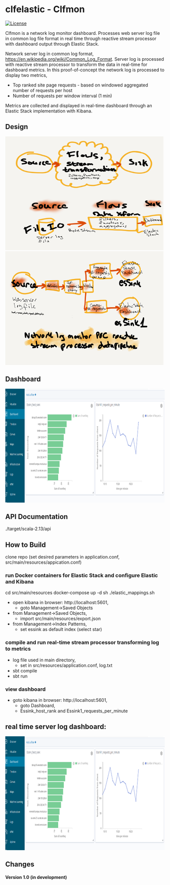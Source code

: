 # clfelastic - Clfmon
[![License](https://img.shields.io/badge/license-Apache--2.0-blue.svg)](http://www.apache.org/licenses/LICENSE-2.0)

Clfmon is a network log monitor dashboard.  Processes web server log file in
common log file format in real time through reactive stream processor with
dashboard output through Elastic Stack.

Network server log in common log format, https://en.wikipedia.org/wiki/Common_Log_Format.  Server log is processed with reactive stream processor to transform the data in real-time for dashboard metrics.  In this proof-of-concept the network log is processed to display two metrics,

* Top ranked site page requests - based on windowed aggregated number of requests per host
* Number of requests per window interval (1 min)

Metrics are collected and displayed in real-time dashboard through an Elastic Stack implementation with Kibana.

## Design
<p float="left">
<img src="https://github.com/neils2019/clfelastic/blob/master/src/main/resources/img/fileclf_general.png" width="500" height="360"/> <img src="https://github.com/neils2019/clfelastic/blob/master/src/main/resources/img/fileclf_datapipeline.png" width="500" height="360"/>
</p>

## Dashboard

<img src="https://github.com/neils2019/clfelastic/blob/master/src/main/resources/img/dashboard_stream_processed_network_log.png" width="1150" height="360"/>

## API Documentation

./target/scala-2.13/api

## How to Build
clone repo
(set desired parameters in application.conf, src/main/resources/appication.conf)

### run Docker containers for Elastic Stack and configure Elastic and Kibana
cd src/main/resources
docker-compose up -d
sh ./elastic_mappings.sh
* open kibana in browser: http://localhost:5601, 
  * goto Management->Saved Objects
* from Management->Saved Objects, 
  * import src/main/resources/export.json
* from Management->Index Patterns,
  * set essink as default index (select star)

### compile and run real-time stream processor transforming log to metrics
* log file used in main directory, 
  * set in src/resources/application.conf, log.txt
* sbt compile
* sbt run

### view dashboard
* goto kibana in browser: http://localhost:5601, 
  * goto Dashboard, 
  * Essink_host_rank and Essink1_requests_per_minute

## real time server log dashboard:
<img src="https://github.com/neils2019/clfelastic/blob/master/src/main/resources/img/dashboard_stream_processed_network_log.png" width="1150" height="360"/>

## Changes

#### Version 1.0 (in development)
